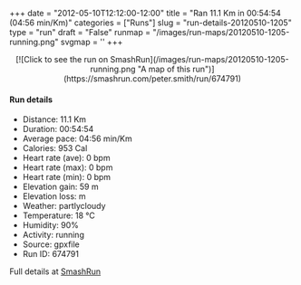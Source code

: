 +++
date = "2012-05-10T12:12:00-12:00"
title = "Ran 11.1 Km in 00:54:54 (04:56 min/Km)"
categories = ["Runs"]
slug = "run-details-20120510-1205"
type = "run"
draft = "False"
runmap = "/images/run-maps/20120510-1205-running.png"
svgmap = '<polyline points="0 56, 0 60, 1 60, 8 54, 10 51, 15 48, 17 48, 20 48, 23 50, 26 47, 27 45, 36 45, 45 46, 54 54, 58 55, 62 56, 70 56, 78 53, 80 52, 83 51, 89 53, 93 54, 97 52, 100 48, 97 44, 97 40, 97 41, 97 44, 100 48, 97 52, 93 54, 89 52, 84 52, 83 51, 79 53, 71 56, 65 57, 61 56, 56 55, 50 50, 48 49, 44 46, 41 45, 32 45, 27 45, 26 47, 23 50, 18 48, 15 49, 11 51, 5 57">'
+++



<!--more-->

<center>
[![Click to see the run on SmashRun](/images/run-maps/20120510-1205-running.png "A map of this run")](https://smashrun.com/peter.smith/run/674791)
</center>

#### Run details

* Distance: 11.1 Km
* Duration: 00:54:54
* Average pace: 04:56 min/Km
* Calories: 953 Cal
* Heart rate (ave): 0 bpm
* Heart rate (max): 0 bpm
* Heart rate (min): 0 bpm
* Elevation gain: 59 m
* Elevation loss:  m
* Weather: partlycloudy
* Temperature: 18 &deg;C
* Humidity: 90%
* Activity: running
* Source: gpxfile
* Run ID: 674791

Full details at [SmashRun](https://smashrun.com/peter.smith/run/674791)